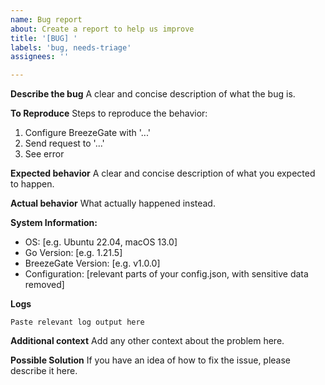 ```yaml
---
name: Bug report
about: Create a report to help us improve
title: '[BUG] '
labels: 'bug, needs-triage'
assignees: ''

---
```


**Describe the bug**
A clear and concise description of what the bug is.

**To Reproduce**
Steps to reproduce the behavior:
1. Configure BreezeGate with '...'
2. Send request to '...'
3. See error

**Expected behavior**
A clear and concise description of what you expected to happen.

**Actual behavior**
What actually happened instead.

**System Information:**
 - OS: [e.g. Ubuntu 22.04, macOS 13.0]
 - Go Version: [e.g. 1.21.5]
 - BreezeGate Version: [e.g. v1.0.0]
 - Configuration: [relevant parts of your config.json, with sensitive data removed]

**Logs**
```
Paste relevant log output here
```

**Additional context**
Add any other context about the problem here.

**Possible Solution**
If you have an idea of how to fix the issue, please describe it here.
